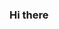 ### Hi there

<!--
**Wasetica/Waseta** is a _special_ repository because its "README.md"

# Waseta

Bienvenido/a a mi portafolio de Github! Soy [Sebastián], un desarrollador apasionado por crear soluciones innovadoras y eficientes.

En mi portafolio encontrarás una muestra de mi trabajo y habilidades en el mundo de la programación. Aquí podrás encontrar proyectos personales y profesionales en los que he trabajado, tanto en equipo como en solitario, con diferentes tecnologías y lenguajes de programación.

Mi objetivo como desarrollador es no solo crear aplicaciones de calidad, sino también encontrar soluciones a problemas reales y hacer una contribución positiva en la comunidad de la tecnología.

Soy un apasionado por el aprendizaje continuo y siempre busco mejorar y mantenerme actualizado con las últimas tendencias y tecnologías. Me enorgullezco de ser un desarrollador versátil y adaptable, capaz de trabajar en diferentes entornos y proyectos.

Siéntete libre de explorar mi portafolio y no dudes en contactarme si tienes alguna pregunta o te gustaría discutir un posible proyecto conjunto. ¡Gracias por visitar mi perfil de Github!

My public profile
 ### Where to find me.

 
 - [Linkedin](https://www.linkedin.com/in/sebastián-quintana-2a234b10b/)
 
 
 Skills: 
 [Python](https://img.shields.io/badge/Python-3776AB?style=for-the-badge&logo=appveyorfrom simpleicons.icons import si_[ICON_SLUG])
